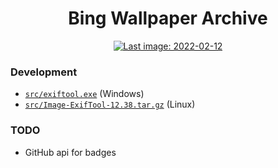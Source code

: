 <h1 align="center">Bing Wallpaper Archive</h1>

<div align="center">
	<a href="https://github.com/npanuhin/bing-wallpaper-archive/actions/workflows/daily_update.yml">
		<img alt="Last image: 2022-02-12" src="https://img.shields.io/static/v1?label=Last%20image,%20US&message=2022-02-12&color=informational&style=flat">
	</a>
<!-- <img alt="Updated on: 2022-01-05" src="https://img.shields.io/static/v1?label=Updated%20on&message=2022-01-05&color=informational&link=https://github.com/npanuhin/bing-wallpaper-archive/actions/workflows/daily_update.yml&link=https://github.com/npanuhin/bing-wallpaper-archive/raw/master/api/US/images/2022-01-05.jpg"> -->
</div>


### Development

-  [`src/exiftool.exe`](https://npanuhin.me/files/exiftool.exe) (Windows)
-  [`src/Image-ExifTool-12.38.tar.gz`](https://npanuhin.me/files/Image-ExifTool-12.38.tar.gz) (Linux)


### TODO

-  GitHub api for badges
